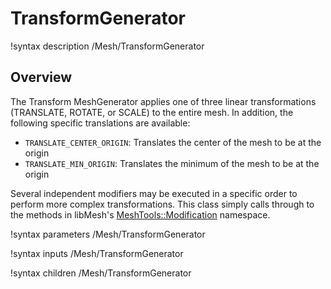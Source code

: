 # TransformGenerator

!syntax description /Mesh/TransformGenerator

## Overview

The Transform MeshGenerator applies one of three linear transformations
(TRANSLATE, ROTATE, or SCALE) to the entire mesh.
In addition, the following specific translations are available:

- `TRANSLATE_CENTER_ORIGIN`: Translates the center of the mesh to be at the origin
- `TRANSLATE_MIN_ORIGIN`: Translates the minimum of the mesh to be at the origin

Several independent modifiers may be executed in a specific order to perform more complex transformations.
This class simply calls through to the methods in libMesh's
[MeshTools::Modification](https://mooseframework.inl.gov/docs/doxygen/libmesh/namespacelibMesh_1_1MeshTools_1_1Modification.html)
namespace.

!syntax parameters /Mesh/TransformGenerator

!syntax inputs /Mesh/TransformGenerator

!syntax children /Mesh/TransformGenerator

